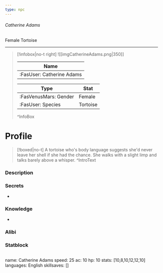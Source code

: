 ```yaml
---
type: npc
---
```


###### Catherine Adams
<span class="sub2">Female Tortoise </span>
___

> [!infobox|no-t right]
> ![[imgCatherineAdams.png|350]]
> 
> | Name |
> | :----: |
> | :FasUser: Catherine Adams | 
> 
> | Type | Stat |
> | ---- | ---- |
> | :FasVenusMars: Gender | Female |
> | :FasUser: Species | Tortoise |
>^InfoBox

# Profile

> [!boxed|no-t]
> A tortoise who's body language suggests she'd never leave her shell if she had the chance. She walks with a slight limp and talks barely above a whisper.
>^IntroText

### Description


### Secrets
- 

### Knowledge
- 

### Alibi 


### Statblock
>```statblock
name: Catherine Adams
speed: 25
ac: 10
hp: 10
stats: [10,8,10,12,12,10]
languages: English
skillsaves: []